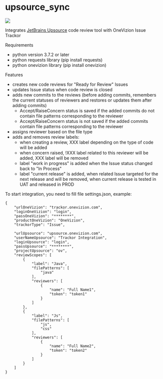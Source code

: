 # upsource_sync
![](./icon.png)

Integrates [JetBrains Upsource](https://www.jetbrains.com/upsource/) code review tool with OneVizion Issue Trackor

Requirements
- python version 3.7.2 or later
- python requests library (pip install requests)
- python onevizion library (pip install onevizion)

Features
- creates new code reviews for "Ready for Review" Issues
- updates Issue status when code review is closed
- adds new commits to the reviews (before adding commits, remembers the current statuses of reviewers and restores or updates them after adding commits)
  + Accept/RaiseConcern status is saved if the added commits do not contain file patterns corresponding to the reviewer
  + Accept/RaiseConcern status is not saved if the added commits contain file patterns corresponding to the reviewer
- assigns reviewer based on the file type
- adds and removes review labels:
  + when creating a review, XXX label depending on the type of code will be added 
  + when concern raised, !XXX label related to this reviewer will be added, XXX label will be removed
  + label "work in progress" is added when the Issue status changed back to "In Process"
  + label "current release" is added, when related Issue targeted for the next release and will be removed, when current release is tested in UAT and released in PROD

To start integration, you need to fill file settings.json, example:
```
{
    "urlOneVizion": "trackor.onevizion.com",
    "loginOneVizion": "login",
    "passOneVizion": "********",
    "productOneVizion": "OneVizion",
    "trackorType": "Issue",

    "urlUpsource": "upsource.onevizion.com",
    "userNameUpsource": "Trackor Integration",
    "loginUpsource": "login",
    "passUpsource": "********",
    "projectUpsource": "ov",
    "reviewScopes": [
        {
            "label": "Java",
            "filePatterns": [
                "java"
            ],
            "reviewers": [
                {
                    "name": "Full Name1",
                    "token": "token1"
                }
            ]
        },
        {
            "label": "Js",
            "filePatterns": [
                "js",
                "css"
            ],
            "reviewers": [
                {
                    "name": "Full Name2",
                    "token": "token2"
                }
            ]
        }
    ]
}
```
